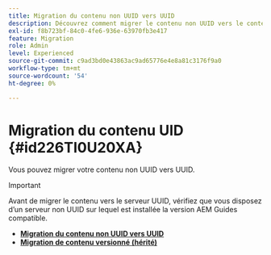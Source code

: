```yaml
---
title: Migration du contenu non UUID vers UUID
description: Découvrez comment migrer le contenu non UUID vers le contenu UID
exl-id: f8b723bf-84c0-4fe6-936e-63970fb3e417
feature: Migration
role: Admin
level: Experienced
source-git-commit: c9ad3bd0e43863ac9ad65776e4e8a81c3176f9a0
workflow-type: tm+mt
source-wordcount: '54'
ht-degree: 0%

---
```


# Migration du contenu UID {#id226TI0U20XA}


Vous pouvez migrer votre contenu non UUID vers UUID.

>[!IMPORTANT]
>
> Avant de migrer le contenu vers le serveur UUID, vérifiez que vous disposez d’un serveur non UUID sur lequel est installée la version AEM Guides compatible.


* [**Migration du contenu non UUID vers UUID**](./migrate-non-uuid-uuid.md)
* [**Migration de contenu versionné (hérité)**](./migrate-non-uuid-uuid-with-versions-legacy.md)

